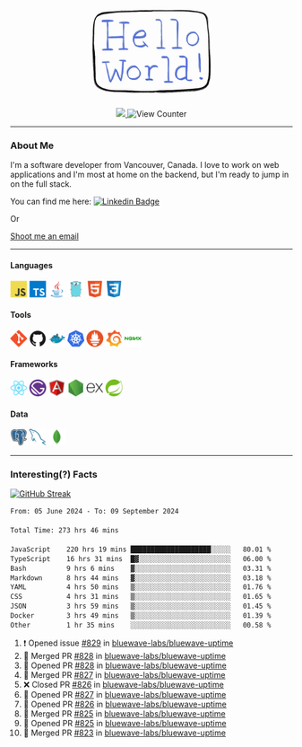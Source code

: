 <div align="center">
    <img src="./img/hello_world.webp" height="200px" width="">
    <div>
        <a href="https://www.linkedin.com/in/ajhollid">
            <img src="https://img.shields.io/badge/LinkedIn-blue"/>
        </a>
        <img src="https://komarev.com/ghpvc/?username=ajhollid&color=yellow" alt="View Counter">
    </div>
</div>

---

### About Me

I'm a software developer from Vancouver, Canada. I love to work on web applications and I'm most at home on the backend, but I'm ready to jump in on the full stack.

You can find me here: [![Linkedin Badge](https://img.shields.io/badge/-ajhollid-blue?style=flat&logo=Linkedin&logoColor=white)](https://www.linkedin.com/in/ajhollid)

Or

[Shoot me an email](mailto:ajhollid@gmail.com)

---

#### Languages

<div>
    <img src="./img/devicons/javascript-original.svg" width=30 height=30 alt="JavaScript">
    <img src="/img/devicons/typescript-original.svg" width=30 height=30 alt="TypeScript">
    <img src="./img/devicons/java-original.svg" width=30 height=30 alt="Java">
    <img src="./img/devicons/go-original.svg" width=30 height=30 alt="Golang">
    <img src="./img/devicons/html5-original.svg" width=30 height=30 alt="HTML 5">
    <img src="./img/devicons/css3-original.svg" width=30 height=30 alt="CSS 3">
</div>

#### Tools

<div>
    <img src="./img/devicons/git-original.svg" width=30 height=30 alt="Git">
    <img src="./img/devicons/github-original.svg" width=30 height=30 alt="Github">
    <img src="./img/devicons/docker-original.svg" width=30 
    height=30 alt="Docker">
    <img src="./img/devicons/kubernetes-original.svg" width=30 height=30 alt="K8">
    <img src="./img/devicons/prometheus-original.svg" width=30 height=30 alt="Prometheus">
    <img src="./img/devicons/grafana-original.svg" width=30 height=30 alt="Grafana">
    <img src="./img/devicons/nginx-original.svg" width=30 height=30 alt="Nginx">
</div>

#### Frameworks

<div>
    <img src="./img/devicons/react-original.svg" width=30 height=30 alt="React">
    <img src="./img/devicons/gatsby-original.svg" width=30 height=30 alt="Gatsby">
    <img src="./img/devicons/angularjs-original.svg" width=30 height=30 alt="AngularJS">
    <img src="./img/devicons/nodejs-original.svg" width=30 height=30 alt="NodeJS">
    <img src="./img/devicons/express-original.svg" width=30 height=30 alt="Express">
    <img src="./img/devicons/spring-original.svg" width=30 height=30 alt="Spring">
</div>

#### Data

<div>
    <img src="./img/devicons/postgresql-original.svg" width=30 height=30 alt="Postgresql">
    <img src="./img/devicons/mysql-original.svg" width=30 height=30 alt="Mysql">
    <img src="./img/devicons/mongodb-original.svg" width=30 height=30 alt="MongoDB">
</div>

---

### Interesting(?) Facts

[![GitHub Streak](http://github-readme-streak-stats.herokuapp.com?user=ajhollid)](https://git.io/streak-stats)

 <!--START_SECTION:waka-->

```txt
From: 05 June 2024 - To: 09 September 2024

Total Time: 273 hrs 46 mins

JavaScript    220 hrs 19 mins ████████████████████░░░░░   80.01 %
TypeScript    16 hrs 31 mins  █▓░░░░░░░░░░░░░░░░░░░░░░░   06.00 %
Bash          9 hrs 6 mins    ▓░░░░░░░░░░░░░░░░░░░░░░░░   03.31 %
Markdown      8 hrs 44 mins   ▓░░░░░░░░░░░░░░░░░░░░░░░░   03.18 %
YAML          4 hrs 50 mins   ▒░░░░░░░░░░░░░░░░░░░░░░░░   01.76 %
CSS           4 hrs 31 mins   ▒░░░░░░░░░░░░░░░░░░░░░░░░   01.65 %
JSON          3 hrs 59 mins   ▒░░░░░░░░░░░░░░░░░░░░░░░░   01.45 %
Docker        3 hrs 49 mins   ▒░░░░░░░░░░░░░░░░░░░░░░░░   01.39 %
Other         1 hr 35 mins    ░░░░░░░░░░░░░░░░░░░░░░░░░   00.58 %
```

<!--END_SECTION:waka-->


<!--START_SECTION:activity-->
1. ❗ Opened issue [#829](https://github.com/bluewave-labs/bluewave-uptime/issues/829) in [bluewave-labs/bluewave-uptime](https://github.com/bluewave-labs/bluewave-uptime)
2. 🎉 Merged PR [#828](https://github.com/bluewave-labs/bluewave-uptime/pull/828) in [bluewave-labs/bluewave-uptime](https://github.com/bluewave-labs/bluewave-uptime)
3. 💪 Opened PR [#828](https://github.com/bluewave-labs/bluewave-uptime/pull/828) in [bluewave-labs/bluewave-uptime](https://github.com/bluewave-labs/bluewave-uptime)
4. 🎉 Merged PR [#827](https://github.com/bluewave-labs/bluewave-uptime/pull/827) in [bluewave-labs/bluewave-uptime](https://github.com/bluewave-labs/bluewave-uptime)
5. ❌ Closed PR [#826](https://github.com/bluewave-labs/bluewave-uptime/pull/826) in [bluewave-labs/bluewave-uptime](https://github.com/bluewave-labs/bluewave-uptime)
6. 💪 Opened PR [#827](https://github.com/bluewave-labs/bluewave-uptime/pull/827) in [bluewave-labs/bluewave-uptime](https://github.com/bluewave-labs/bluewave-uptime)
7. 💪 Opened PR [#826](https://github.com/bluewave-labs/bluewave-uptime/pull/826) in [bluewave-labs/bluewave-uptime](https://github.com/bluewave-labs/bluewave-uptime)
8. 🎉 Merged PR [#825](https://github.com/bluewave-labs/bluewave-uptime/pull/825) in [bluewave-labs/bluewave-uptime](https://github.com/bluewave-labs/bluewave-uptime)
9. 💪 Opened PR [#825](https://github.com/bluewave-labs/bluewave-uptime/pull/825) in [bluewave-labs/bluewave-uptime](https://github.com/bluewave-labs/bluewave-uptime)
10. 🎉 Merged PR [#823](https://github.com/bluewave-labs/bluewave-uptime/pull/823) in [bluewave-labs/bluewave-uptime](https://github.com/bluewave-labs/bluewave-uptime)
<!--END_SECTION:activity-->
